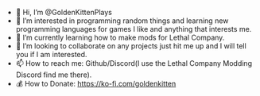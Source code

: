 - 👋 Hi, I’m @GoldenKittenPlays
- 👀 I’m interested in programming random things and learning new programming languages for games I like and anything that interests me.
- 🌱 I’m currently learning how to make mods for Lethal Company.
- 💞️ I’m looking to collaborate on any projects just hit me up and I will tell you if I am interested.
- 📫 How to reach me: Github/Discord(I use the Lethal Company Modding Discord find me there).
- 💰 How to Donate: https://ko-fi.com/goldenkitten

<!---
GoldenKittenPlays/GoldenKittenPlays is a ✨ special ✨ repository because its `README.md` (this file) appears on your GitHub profile.
You can click the Preview link to take a look at your changes.
--->
